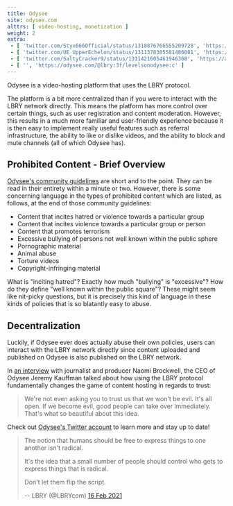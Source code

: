 ```yaml
---
title: Odysee
site: odysee.com
alttrs: [ video-hosting, monetization ]
weight: 2
extra:
 - [ 'twitter.com/Styx666Official/status/1310876766555209728', 'https://archive.vn/gH7Nr' ]
 - [ 'twitter.com/UE_UpperEchelon/status/1311378305581486081', 'https://archive.is/twMZ7' ]
 - [ 'twitter.com/SaltyCracker9/status/1311421605461946368', 'https://archive.is/GlscN' ]
 - [ '', 'https://odysee.com/@lbry:3f/levelsonodysee:c' ]
---
```


Odysee is a video-hosting platform that uses the LBRY protocol.
<!--more-->

The platform is a bit more centralized than if you were to interact with the
LBRY network directly. This means the platform has more control over certain
things, such as user registration and content moderation. However, this results
in a much more familiar and user-friendly experience because it is then easy to
implement really useful features such as referral infrastructure, the ability
to like or dislike videos, and the ability to block and mute channels (all of
which Odysee has).

## Prohibited Content - Brief Overview

[Odysee's community
guidelines](https://odysee.com/@OdyseeHelp:b/Community-Guidelines:c) are short
and to the point. They can be read in their entirety within a minute or two.
However, there is some concerning language in the types of prohibited content
which are listed, as follows, at the end of those community guidelines:

* Content that incites hatred or violence towards a particular group
* Content that incites violence towards a particular group or person
* Content that promotes terrorism
* Excessive bullying of persons not well known within the public sphere
* Pornographic material
* Animal abuse
* Torture videos
* Copyright-infringing material

What is "inciting hatred"? Exactly how much "bullying" is "excessive"? How do
they define "well known within the public square"? These might seem like
nit-picky questions, but it is precisely this kind of language in these kinds
of policies that is so blatantly easy to abuse.

## Decentralization

Luckily, if Odysee ever does actually abuse their own policies, users can
interact with the LBRY network directly since content uploaded and published on
Odysee is also published on the LBRY network.

In [an interview](https://odysee.com/@NaomiBrockwell:4/Odysee-is-great:a) with
journalist and producer Naomi Brockwell, the CEO of Odysee Jeremy Kauffman
talked about how using the LBRY protocol fundamentally changes the game of
content hosting in regards to trust:

> We're not even asking you to trust us that we won't be evil. It's all open.
> If we become evil, good people can take over immediately. That's what so
> beautiful about this idea.

Check out [Odysee's Twitter account](https://twitter.com/OdyseeTeam) to learn
more and stay up to date!

> The notion that humans should be free to express things to one another isn't
> radical.
>
> It's the idea that a small number of people should control who gets to
> express things that is radical.
>
> Don't let them flip the script.
>
> -- LBRY (@LBRYcom) [16 Feb 2021](https://archive.is/c6uyU)
